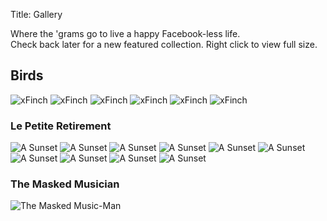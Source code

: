 Title: Gallery

Where the 'grams go to live a happy Facebook-less life.  
Check back later for a new featured collection. Right click to view full size.


## Birds

![xFinch](/images/birds/xfinch.png)
![xFinch](/images/birds/finch.png)
![xFinch](/images/birds/polygon.jpg)
![xFinch](/images/birds/lasergrosbeak.jpg)
![xFinch](/images/birds/maine.jpg)
![xFinch](/images/birds/avondale.jpg)



### Le Petite Retirement

![A Sunset](/images/gallery/ilwx/ilwx-1.jpg)
![A Sunset](/images/gallery/ilwx/ilwx-6.jpg)
![A Sunset](/images/gallery/ilwx/ilwx-4.jpg)
![A Sunset](/images/gallery/ilwx/ilwx-2.jpg)
![A Sunset](/images/gallery/ilwx/ilwx-3.jpg)
![A Sunset](/images/gallery/ilwx/ilwx-5.jpg)
![A Sunset](/images/gallery/ilwx/ilwx-7.jpg)
![A Sunset](/images/gallery/ilwx/ilwx-8.jpg)
![A Sunset](/images/gallery/ilwx/ilwx-9.jpg)
![A Sunset](/images/gallery/ilwx/ilwx-10.jpg)

### The Masked Musician

![The Masked Music-Man](/images/musicman.jpg)
